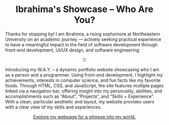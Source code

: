 <h1 align="center">Ibrahima's Showcase – Who Are You?</h1>

<p>Thanks for stopping by! I am Ibrahima, a rising sophomore at Northeastern 
University on an academic journey — actively seeking practical experience to have 
a meaningful impact in the field of software development through front-end 
development, UI/UX design, and software engineering.</p>

<p align="center"><img src="Images/HomePage_ScrnShot.png" height="10px" width="10px" alt="Home Page"></p>


<p>
  Introducing my W.A.Y. – a dynamic portfolio website showcasing who I am 
  as a person and a programmer. Using front-end development, I highlight my 
  achievements, interests in computer science, and fun facts like my favorite foods.
  Through HTML, CSS, and JavaScript, the site features multiple pages linked via 
  a navigation bar, offering insight into my personality, abilities, and accomplishments such as “About”,
  “Projects”, and “Skills + Experience”. With a clean, particular aesthetic and layout, my website provides
  users with a clear view of my skills and experiences. 
</p>

<p align="center"><a href="https://ibrahimast.github.io/IbrahimaST/" target="_blank">Explore my webpage for a glimpse into my world.</a></p>
